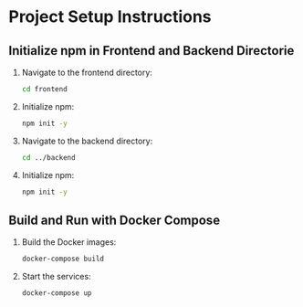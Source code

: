 # Project Setup Instructions

## Initialize npm in Frontend and Backend Directorie

1. Navigate to the frontend directory:
    ```sh
    cd frontend
    ```

2. Initialize npm:
    ```sh
    npm init -y
    ```

3. Navigate to the backend directory:
    ```sh
    cd ../backend
    ```

4. Initialize npm:
    ```sh
    npm init -y
    ```

## Build and Run with Docker Compose

1. Build the Docker images:
    ```sh
    docker-compose build
    ```

2. Start the services:
    ```sh
    docker-compose up
    ```